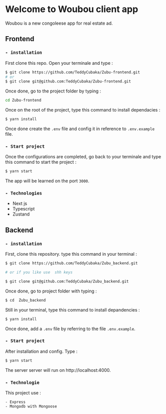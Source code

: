 # **Welcome to Woubou client app**

Woubou is a new congoleese app for real estate ad.

## **Frontend**

### `- installation`

First clone this repo. Open your terminale and type : 

```bash
$ git clone https://github.com/TeddyCubaka/Zubu-frontend.git
# or 
$ git clone git@github.com:TeddyCubaka/Zubu-frontend.git
```

Once done, go to the project folder by typing :
```bash
cd Zubu-frontend 
```

Once on the root of the project, type this command to install dependacies :
```bash
$ yarn install
```

Once done create the `.env` file and config it in reference to `.env.example` file.

### `- Start project`

Once the configurations are completed, go back to your terminale and type this command to start the project :

```bash
$ yarn start
```

The app will be learned on the port `3000`.

### `- Technologies`

- Next js
- Typescript
- Zustand

## **Backend**


### `- installation`

First, clone this repository. type this command in your terminal :

```bash
$ git clone https://github.com/TeddyCubaka/Zubu_backend.git

# or if you like use  shh keys

$ git clone git@github.com:TeddyCubaka/Zubu_backend.git
```

Once done, go to project folder with typing :

```bash
$ cd  Zubu_backend
```

Still in your terminal, type this command to install depandencies : 

```bash
$ yarn install
```

Once done, add a `.env` file by referring to the file `.env.example`.

### `- Start project`

After installation and config. Type :

```bash
$ yarn start
```

The server server will run on http://localhost:4000.

### `- Technologie`

This project use :

    - Express
    - Mongodb with Mongoose
